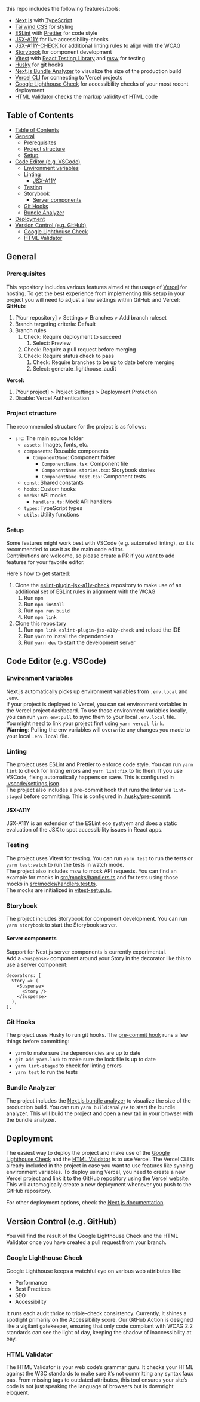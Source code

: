 this repo includes the following features/tools:
- [Next.js](https://nextjs.org/) with [TypeScript](https://www.typescriptlang.org/)
- [Tailwind CSS](https://tailwindcss.com/) for styling
- [ESLint](https://eslint.org/) with [Prettier](https://prettier.io/) for code style
- [JSX-A11Y](https://www.npmjs.com/package/eslint-plugin-jsx-a11y) for live accessibility-checks 
- [JSX-A11Y-CHECK](https://github.com/nlsmllr/eslint-plugin-jsx-a11y-check) for additional linting rules to align with the WCAG
- [Storybook](https://storybook.js.org/) for component development
- [Vitest](https://vitest.dev/) with [React Testing Library](https://testing-library.com/docs/react-testing-library/intro/) and [msw](https://mswjs.io/) for testing
- [Husky](https://typicode.github.io/husky/) for git hooks
- [Next.js Bundle Analyzer](https://www.npmjs.com/package/@next/bundle-analyzer) to visualize the size of the production build
- [Vercel CLI](https://vercel.com/docs/cli) for connecting to Vercel projects
- [Google Lighthouse Check](https://developer.chrome.com/docs/lighthouse/overview) for accessibility checks of your most recent deployment
- [HTML Validator](https://www.npmjs.com/package/html-validator-cli) checks the markup validity of HTML code

## Table of Contents
- [Table of Contents](#table-of-contents)
- [General](#general)
  - [Prerequisites](#prerequisites)
  - [Project structure](#project-structure)
  - [Setup](#setup)
- [Code Editor (e.g. VSCode)](#code-editor-eg-vscode)
  - [Environment variables](#environment-variables)
  - [Linting](#linting)
    - [JSX-A11Y](#jsx-a11y)
  - [Testing](#testing)
  - [Storybook](#storybook)
    - [Server components](#server-components)
  - [Git Hooks](#git-hooks)
  - [Bundle Analyzer](#bundle-analyzer)
- [Deployment](#deployment)
- [Version Control (e.g. GitHub)](#version-control-eg-github)
  - [Google Lighthouse Check](#google-lighthouse-check)
  - [HTML Validator](#html-validator)

## General

### Prerequisites
This repository includes various features aimed at the usage of [Vercel](https://vercel.com/) for hosting. To get the best experience from implementing this setup in your project you will need to adjust a few settings within GitHub and Vercel:
**GitHub:**
1. [Your repository] > Settings > Branches > Add branch ruleset
2. Branch targeting criteria: Default
3. Branch rules
   1. Check: Require deployment to succeed
      1. Select: Preview
   2. Check: Require a pull request before merging
   3. Check: Require status check to pass
      1. Check: Require branches to be up to date before merging
      2. Select: generate_lighthouse_audit

**Vercel:**
1. [Your project] > Project Settings > Deployment Protection
2. Disable: Vercel Authentication

### Project structure
The recommended structure for the project is as follows:
- `src`: The main source folder
  - `assets`: Images, fonts, etc.
  - `components`: Reusable components
    - `ComponentName`: Component folder
      - `ComponentName.tsx`: Component file
      - `ComponentName.stories.tsx`: Storybook stories
      - `ComponentName.test.tsx`: Component tests
  - `const`: Shared constants
  - `hooks`: Custom hooks
  - `mocks`: API mocks
    - `handlers.ts`: Mock API handlers
  - `types`: TypeScript types
  - `utils`: Utility functions

### Setup
Some features might work best with VSCode (e.g. automated linting), so it is recommended to use it as the main code editor.  
Contributions are welcome, so please create a PR if you want to add features for your favorite editor.

Here's how to get started:
1. Clone the [eslint-plugin-jsx-a11y-check](https://github.com/nlsmllr/eslint-plugin-jsx-a11y-check) repository to make use of an additional set of ESLint rules in alignment with the WCAG
   1. Run `npm`
   2. Run `npm install`
   3. Run `npm run build`
   4. Run `npm link`
2. Clone this repository
   1. Run `npm link eslint-plugin-jsx-a11y-check` and reload the IDE
   2. Run `yarn` to install the dependencies
   3. Run `yarn dev` to start the development server

## Code Editor (e.g. VSCode)

### Environment variables
Next.js automatically picks up environment variables from `.env.local` and `.env`.  
If your project is deployed to Vercel, you can set environment variables in the Vercel project dashboard. To use those environment variables locally, you can run `yarn env:pull` to sync them to your local `.env.local` file.  
You might need to link your project first using `yarn vercel link`.  
**Warning**: Pulling the env variables will overwrite any changes you made to your local `.env.local` file.

### Linting
The project uses ESLint and Prettier to enforce code style. You can run `yarn lint` to check for linting errors and `yarn lint:fix` to fix them. If you use VSCode, fixing automatically happens on save. This is configured in [.vscode/settings.json](.vscode/settings.json).  
The project also includes a pre-commit hook that runs the linter via `lint-staged` before committing. This is configured in [.husky/pre-commit](.husky/pre-commit).

#### JSX-A11Y
  JSX-A11Y is an extension of the ESLint eco systyem and does a static evaluation of the JSX to spot accessibility issues in React apps.

### Testing
The project uses Vitest for testing. You can run `yarn test` to run the tests or `yarn test:watch` to run the tests in watch mode.  
The project also includes msw to mock API requests. You can find an example for mocks in [src/mocks/handlers.ts](src/mocks/handlers.ts) and for tests using those mocks in [src/mocks/handlers.test.ts](src/mocks/handlers.test.ts).  
The mocks are initialized in [vitest-setup.ts](./vitest-setup.ts).

### Storybook
The project includes Storybook for component development. You can run `yarn storybook` to start the Storybook server. 

#### Server components
Support for Next.js server components is currently experimental.  
Add a `<Suspense>` component around your Story in the decorator like this to use a server component:
```tsx
decorators: [
  Story => (
    <Suspense>
      <Story />
    </Suspense>
  ),
],
```

### Git Hooks
The project uses Husky to run git hooks. The [pre-commit hook](./.husky/pre-commit) runs a few things before committing:
- `yarn` to make sure the dependencies are up to date
- `git add yarn.lock` to make sure the lock file is up to date
- `yarn lint-staged` to check for linting errors
- `yarn test` to run the tests

### Bundle Analyzer
The project includes the [Next.js bundle analyzer](https://www.npmjs.com/package/@next/bundle-analyzer) to visualize the size of the production build. You can run `yarn build:analyze` to start the bundle analyzer. This will build the project and open a new tab in your browser with the bundle analyzer.

## Deployment
The easiest way to deploy the project and make use of the [Google Lighthouse Check](https://developer.chrome.com/docs/lighthouse/overview) and the [HTML Validator](https://www.npmjs.com/package/html-validator-cli) is to use Vercel. The Vercel CLI is already included in the project in case you want to use features like syncing environment variables. To deploy using Vercel, you need to create a new Vercel project and link it to the GitHub repository using the Vercel website.  
This will automagically create a new deployment whenever you push to the GitHub repository.

For other deployment options, check the [Next.js documentation](https://nextjs.org/docs/app/building-your-application/deploying).

## Version Control (e.g. GitHub)
You will find the result of the Google Lighthouse Check and the HTML Validator once you have created a pull request from your branch.

### Google Lighthouse Check
Google Lighthouse keeps a watchful eye on various web attributes like:
- Performance
- Best Practices
- SEO
- Accessibility

It runs each audit thrice to triple-check consistency. Currently, it shines a spotlight primarily on the Accessibility score. Our GitHub Action is designed like a vigilant gatekeeper, ensuring that only code compliant with WCAG 2.2 standards can see the light of day, keeping the shadow of inaccessibility at bay.

### HTML Validator
The HTML Validator is your web code’s grammar guru. It checks your HTML against the W3C standards to make sure it’s not committing any syntax faux pas. From missing tags to outdated attributes, this tool ensures your site’s code is not just speaking the language of browsers but is downright eloquent.